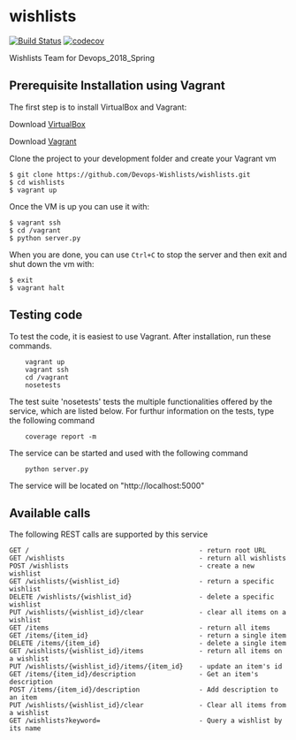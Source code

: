 # wishlists

[![Build Status](https://travis-ci.org/Devops-Wishlists/wishlists.svg?branch=master)](https://travis-ci.org/Devops-Wishlists/wishlists)
[![codecov](https://codecov.io/gh/Devops-Wishlists/wishlists/branch/master/graph/badge.svg)](https://codecov.io/gh/Devops-Wishlists/wishlists)

Wishlists Team for Devops_2018_Spring


## Prerequisite Installation using Vagrant

The first step is to install VirtualBox and Vagrant:

Download [VirtualBox](https://www.virtualbox.org/)

Download [Vagrant](https://www.vagrantup.com/)

Clone the project to your development folder and create your Vagrant vm

    $ git clone https://github.com/Devops-Wishlists/wishlists.git
    $ cd wishlists
    $ vagrant up

Once the VM is up you can use it with:

    $ vagrant ssh
    $ cd /vagrant
    $ python server.py

When you are done, you can use `Ctrl+C` to stop the server and then exit and shut down the vm with:

    $ exit
    $ vagrant halt


## Testing code
To test the code, it is easiest to use Vagrant. After installation,
run these commands.

```
	vagrant up
	vagrant ssh
	cd /vagrant
	nosetests
```

The test suite 'nosetests' tests the multiple functionalities offered by the
service, which are listed below.
For furthur information on the tests, type the following command

```
	coverage report -m
```

The service can be started and used with the following command

```
	python server.py
```

The service will be located on "http://localhost:5000"

## Available calls

The following REST calls are supported by this service

```
GET /										    - return root URL
GET /wishlists 								    - return all wishlists
POST /wishlists 							    - create a new wishlist
GET /wishlists/{wishlist_id}				    - return a specific wishlist
DELETE /wishlists/{wishlist_id}				    - delete a specific wishlist
PUT /wishlists/{wishlist_id}/clear			    - clear all items on a wishlist
GET /items									    - return all items
GET /items/{item_id}						    - return a single item
DELETE /items/{item_id}						    - delete a single item
GET /wishlists/{wishlist_id}/items			    - return all items on a wishlist
PUT /wishlists/{wishlist_id}/items/{item_id} 	- update an item's id
GET /items/{item_id}/description			    - Get an item's description
POST /items/{item_id}/description			    - Add description to an item
PUT /wishlists/{wishlist_id}/clear			    - Clear all items from a wishlist
GET /wishlists?keyword=						    - Query a wishlist by its name
```

